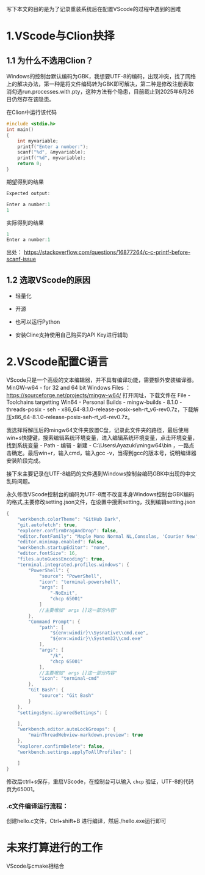写下本文的目的是为了记录重装系统后在配置VScode的过程中遇到的困难

# 1.VScode与Clion抉择

## 1.1 为什么不选用Clion？

Windows的控制台默认编码为GBK，我想要UTF-8的编码，出现冲突，找了网络上的解决办法，第一种是将文件编码转为GBK即可解决，第二种是修改注册表取消勾选run.processes.with.pty，这种方法有个隐患，目前截止到2025年6月26日仍然存在该隐患。

在Clion中运行该代码

```c
#include <stdio.h>
int main()
{
    int myvariable;
    printf("Enter a number:");
    scanf("%d", &myvariable);
    printf("%d", myvariable);
    return 0;
}
```

期望得到的结果

```c
Expected output:

Enter a number:1
1
```

实际得到的结果

```c
1
Enter a number:1
```

出处： https://stackoverflow.com/questions/16877264/c-c-printf-before-scanf-issue

## 1.2 选取VScode的原因

- 轻量化
  
- 开源
  
- 也可以运行Python
  
- 安装Cline支持使用自己购买的API Key进行辅助
  

# 2.VScode配置C语言

VScode只是一个高级的文本编辑器，并不具有编译功能，需要额外安装编译器。MinGW-w64 - for 32 and 64 bit Windows Files ： https://sourceforge.net/projects/mingw-w64/ 打开网址，下载文件在 File - Toolchains targetting Win64 - Personal Builds - mingw-builds - 8.1.0 - threads-posix - seh - x86_64-8.1.0-release-posix-seh-rt_v6-rev0.7z，下载解压x86_64-8.1.0-release-posix-seh-rt_v6-rev0.7z。

我选择将解压后的mingw64文件夹放置C盘，记录此文件夹的路径，最后使用win+s快捷键，搜索编辑系统环境变量，进入编辑系统环境变量，点击环境变量，找到系统变量 - Path - 编辑 - 新建 - C:\Users\Ayazuki\mingw64\bin ，一路点击确定。最后win+r，输入cmd，输入gcc -v，当得到gcc的版本号，说明编译器安装阶段完成。

接下来主要记录在UTF-8编码的文件遇到Windows控制台编码GBK中出现的中文乱码问题。

永久修改VScode控制台的编码为UTF-8而不改变本身Windows控制台GBK编码的格式,主要修改setting.json文件，在设置中搜索setting，找到编辑setting.json

```c
{
    "workbench.colorTheme": "GitHub Dark",
    "git.autofetch": true,
    "explorer.confirmDragAndDrop": false,
    "editor.fontFamily": "Maple Mono Normal NL,Consolas, 'Courier New', monospace",
    "editor.minimap.enabled": false,
    "workbench.startupEditor": "none",
    "editor.fontSize": 16,
    "files.autoGuessEncoding": true,
    "terminal.integrated.profiles.windows": {
        "PowerShell": {
            "source": "PowerShell",
            "icon": "terminal-powershell",
            "args": [ 
                "-NoExit",
                "chcp 65001"
            ]
            //主要增加" args []这一部分内容"
        },
        "Command Prompt": {
            "path": [
                "${env:windir}\\Sysnative\\cmd.exe",
                "${env:windir}\\System32\\cmd.exe"
            ],
            "args": [ 
                "/k",
                "chcp 65001"
            ],
            //主要增加" args []这一部分内容"
            "icon": "terminal-cmd"
        },
        "Git Bash": {
            "source": "Git Bash"
        }
    },
    "settingsSync.ignoredSettings": [

    ],
    "workbench.editor.autoLockGroups": {
        "mainThreadWebview-markdown.preview": true
    },
    "explorer.confirmDelete": false,
    "workbench.settings.applyToAllProfiles": [

    ]
}
```

修改后ctrl+s保存，重启VScode，在控制台可以输入 `chcp` 验证，UTF-8的代码页为65001。

### .c文件编译运行流程：

创建hello.c文件，Ctrl+shift+B 进行编译，然后./hello.exe运行即可

# 未来打算进行的工作

VScode与cmake相结合